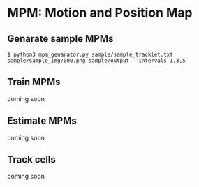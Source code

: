# MPM: Motion and Position Map 
## Genarate sample MPMs
```
$ python3 mpm_genarator.py sample/sample_tracklet.txt sample/sample_img/000.png sample/output --intervals 1,3,5
```

## Train MPMs
coming soon

## Estimate MPMs
coming soon

## Track cells
coming soon
